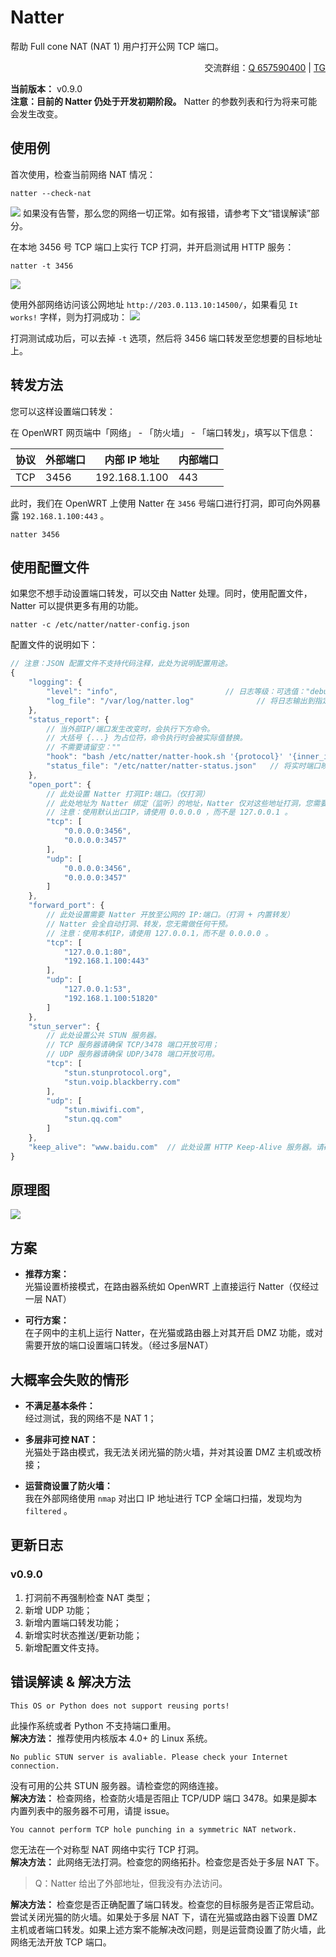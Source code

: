 # Natter
帮助 Full cone NAT (NAT 1) 用户打开公网 TCP 端口。  
<p align="right">
交流群组：<a href="https://jq.qq.com/?_wv=1027&k=EYXohGpC">Q 657590400</a> | <a href="https://t.me/+VS5sjOWGgzsyYjY1">TG</a>
</p>

**当前版本：** v0.9.0  
**注意：目前的 Natter 仍处于开发初期阶段。** Natter 的参数列表和行为将来可能会发生改变。

## 使用例
首次使用，检查当前网络 NAT 情况：
```
natter --check-nat
```
![](.img/img01_1.png)
如果没有告警，那么您的网络一切正常。如有报错，请参考下文“错误解读”部分。

在本地 3456 号 TCP 端口上实行 TCP 打洞，并开启测试用 HTTP 服务：
```
natter -t 3456
```
![](.img/img01_2.png)

使用外部网络访问该公网地址 `http://203.0.113.10:14500/`，如果看见 `It works!` 字样，则为打洞成功：
![](.img/img02.png)

打洞测试成功后，可以去掉 `-t` 选项，然后将 3456 端口转发至您想要的目标地址上。

## 转发方法
您可以这样设置端口转发：

在 OpenWRT 网页端中「网络」 - 「防火墙」 - 「端口转发」，填写以下信息：

 协议 | 外部端口 | 内部 IP 地址  | 内部端口
------|----------|---------------|----------
 TCP  | 3456     | 192.168.1.100 | 443

此时，我们在 OpenWRT 上使用 Natter 在 `3456` 号端口进行打洞，即可向外网暴露 `192.168.1.100:443` 。
```
natter 3456
```

## 使用配置文件
如果您不想手动设置端口转发，可以交由 Natter 处理。同时，使用配置文件，Natter 可以提供更多有用的功能。
```
natter -c /etc/natter/natter-config.json
```
配置文件的说明如下：
```javascript
// 注意：JSON 配置文件不支持代码注释，此处为说明配置用途。
{
    "logging": {
        "level": "info",                        // 日志等级：可选值："debug"、"info"、"warning"、"error"
        "log_file": "/var/log/natter.log"              // 将日志输出到指定文件，不需要请留空：""
    },
    "status_report": {
        // 当外部IP/端口发生改变时，会执行下方命令。
        // 大括号 {...} 为占位符，命令执行时会被实际值替换。
        // 不需要请留空：""
        "hook": "bash /etc/natter/natter-hook.sh '{protocol}' '{inner_ip}' '{inner_port}' '{outer_ip}' '{outer_port}'",
        "status_file": "/etc/natter/natter-status.json"   // 将实时端口映射状态储存至指定文件，不需要请留空：""
    },
    "open_port": {
        // 此处设置 Natter 打洞IP:端口。（仅打洞）
        // 此处地址为 Natter 绑定（监听）的地址，Natter 仅对这些地址打洞，您需要手动设置端口转发。
        // 注意：使用默认出口IP，请使用 0.0.0.0 ，而不是 127.0.0.1 。
        "tcp": [
            "0.0.0.0:3456",
            "0.0.0.0:3457"
        ],
        "udp": [
            "0.0.0.0:3456",
            "0.0.0.0:3457"
        ]
    },
    "forward_port": {
        // 此处设置需要 Natter 开放至公网的 IP:端口。（打洞 + 内置转发）
        // Natter 会全自动打洞、转发，您无需做任何干预。
        // 注意：使用本机IP，请使用 127.0.0.1，而不是 0.0.0.0 。
        "tcp": [
            "127.0.0.1:80",
            "192.168.1.100:443"
        ],
        "udp": [
            "127.0.0.1:53",
            "192.168.1.100:51820"
        ]
    },
    "stun_server": {
        // 此处设置公共 STUN 服务器。
        // TCP 服务器请确保 TCP/3478 端口开放可用；
        // UDP 服务器请确保 UDP/3478 端口开放可用。
        "tcp": [
            "stun.stunprotocol.org",
            "stun.voip.blackberry.com"
        ],
        "udp": [
            "stun.miwifi.com",
            "stun.qq.com"
        ]
    },
    "keep_alive": "www.baidu.com"  // 此处设置 HTTP Keep-Alive 服务器。请确保该服务器 80 端口开放，且支持 HTTP Keep-Alive。
}
```

## 原理图
![](.img/img03.png)


## 方案

- **推荐方案：**  
    光猫设置桥接模式，在路由器系统如 OpenWRT 上直接运行 Natter（仅经过一层 NAT）

- **可行方案：**  
    在子网中的主机上运行 Natter，在光猫或路由器上对其开启 DMZ 功能，或对需要开放的端口设置端口转发。（经过多层NAT）


## 大概率会失败的情形
- **不满足基本条件：**  
    经过测试，我的网络不是 NAT 1；

- **多层非可控 NAT：**  
    光猫处于路由模式，我无法关闭光猫的防火墙，并对其设置 DMZ 主机或改桥接；

- **运营商设置了防火墙：**  
    我在外部网络使用 `nmap` 对出口 IP 地址进行 TCP 全端口扫描，发现均为 `filtered` 。


## 更新日志
### v0.9.0
1. 打洞前不再强制检查 NAT 类型；
2. 新增 UDP 功能；
3. 新增内置端口转发功能；
4. 新增实时状态推送/更新功能；
5. 新增配置文件支持。


## 错误解读 & 解决方法

```
This OS or Python does not support reusing ports!
```
此操作系统或者 Python 不支持端口重用。  
**解决方法：** 推荐使用内核版本 4.0+ 的 Linux 系统。

```
No public STUN server is avaliable. Please check your Internet connection.
```
没有可用的公共 STUN 服务器。请检查您的网络连接。  
**解决方法：** 检查网络，检查防火墙是否阻止 TCP/UDP 端口 3478。如果是脚本内置列表中的服务器不可用，请提 issue。

```
You cannot perform TCP hole punching in a symmetric NAT network.
```
您无法在一个对称型 NAT 网络中实行 TCP 打洞。  
**解决方法：** 此网络无法打洞。检查您的网络拓扑。检查您是否处于多层 NAT 下。

> Q：Natter 给出了外部地址，但我没有办法访问。

**解决方法：** 检查您是否正确配置了端口转发。检查您的目标服务是否正常启动。尝试关闭光猫的防火墙。如果处于多层 NAT 下，请在光猫或路由器下设置 DMZ 主机或者端口转发。如果上述方案不能解决改问题，则是运营商设置了防火墙，此网络无法开放 TCP 端口。
